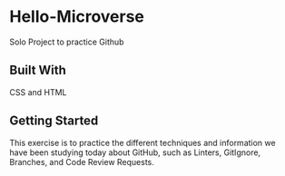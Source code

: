# Hello-Microverse
Solo Project to practice Github

## Built With
CSS and HTML

## Getting Started
This exercise is to practice the different techniques and information we have been studying today about GitHub, such as Linters, GitIgnore, Branches, and Code Review Requests.